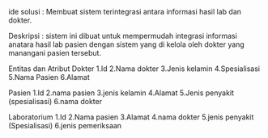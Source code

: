 ide solusi : Membuat sistem terintegrasi antara informasi hasil lab dan dokter.

Deskripsi : sistem ini dibuat untuk mempermudah integrasi informasi anatara hasil lab pasien dengan sistem yang di kelola oleh dokter yang manangani pasien tersebut.

Entitas dan Atribut
Dokter
1.Id
2.Nama dokter
3.Jenis kelamin 
4.Spesialisasi
5.Nama Pasien
6.Alamat 

Pasien
1.Id
2.nama pasien
3.jenis kelamin
4.Alamat
5.Jenis penyakit (spesialisasi)
6.nama dokter

Laboratorium
1.Id
2.Nama pasien
3.Alamat
4.nama dokter
5.jenis penyakit (Spesialisasi) 
6.jenis pemeriksaan
